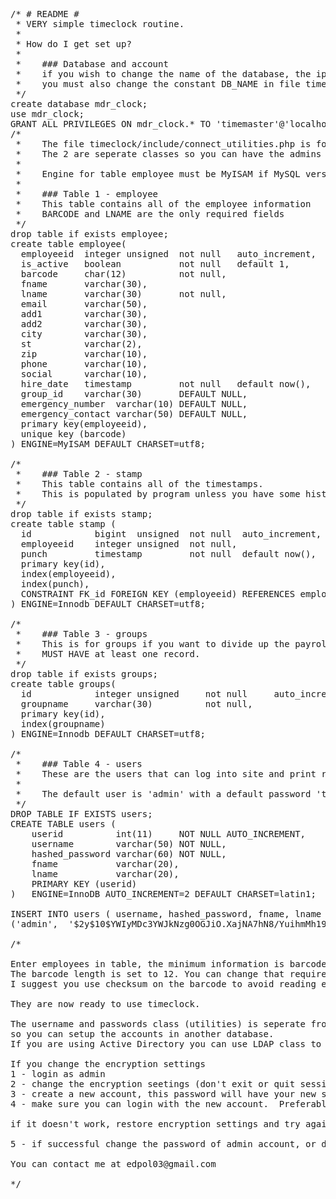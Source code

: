 <pre>/* # README #
 * VERY simple timeclock routine.
 *
 * How do I get set up?
 *
 *    ### Database and account
 *    if you wish to change the name of the database, the ip address, the account or the password  
 *    you must also change the constant DB_NAME in file timeclock/include/connect.php
 */
create database mdr_clock;
use mdr_clock;
GRANT ALL PRIVILEGES ON mdr_clock.* TO 'timemaster'@'localhost' IDENTIFIED BY 'password';
/*
 *    The file timeclock/include/connect_utilities.php is for the admin users that run the site.
 *    The 2 are seperate classes so you can have the admins users in another database if you wish.
 *
 *    Engine for table employee must be MyISAM if MySQL version is < 5.6
 *
 *    ### Table 1 - employee
 *    This table contains all of the employee information
 *    BARCODE and LNAME are the only required fields
 */
drop table if exists employee;
create table employee(
  employeeid  integer unsigned  not null   auto_increment,
  is_active   boolean           not null   default 1,
  barcode     char(12)          not null,
  fname       varchar(30),
  lname       varchar(30)       not null,
  email       varchar(50),
  add1        varchar(30),
  add2        varchar(30),
  city        varchar(30),
  st          varchar(2),
  zip         varchar(10),
  phone       varchar(10),
  social      varchar(10),
  hire_date   timestamp         not null   default now(),
  group_id    varchar(30)       DEFAULT NULL,
  emergency_number  varchar(10) DEFAULT NULL,
  emergency_contact varchar(50) DEFAULT NULL,
  primary key(employeeid),
  unique key (barcode)
) ENGINE=MyISAM DEFAULT CHARSET=utf8;

/*
 *    ### Table 2 - stamp
 *    This table contains all of the timestamps.
 *    This is populated by program unless you have some history to add.
 */
drop table if exists stamp;
create table stamp (
  id            bigint  unsigned  not null  auto_increment,
  employeeid    integer unsigned  not null,
  punch         timestamp         not null  default now(),
  primary key(id),
  index(employeeid),
  index(punch),
  CONSTRAINT FK_id FOREIGN KEY (employeeid) REFERENCES employee(employeeid) 
) ENGINE=Innodb DEFAULT CHARSET=utf8;

/*
 *    ### Table 3 - groups
 *    This is for groups if you want to divide up the payroll
 *    MUST HAVE at least one record.
 */
drop table if exists groups;
create table groups(
  id            integer unsigned     not null     auto_increment,
  groupname     varchar(30)          not null,
  primary key(id),
  index(groupname)
) ENGINE=Innodb DEFAULT CHARSET=utf8;

/*
 *    ### Table 4 - users
 *    These are the users that can log into site and print reports
 *
 *    The default user is 'admin' with a default password 'tc#egp2017!' 
 */
DROP TABLE IF EXISTS users;
CREATE TABLE users (
	userid          int(11)     NOT NULL AUTO_INCREMENT,
	username        varchar(50) NOT NULL,
	hashed_password varchar(60) NOT NULL,
	fname           varchar(20),
	lname           varchar(20),
	PRIMARY KEY (userid)
)	ENGINE=InnoDB AUTO_INCREMENT=2 DEFAULT CHARSET=latin1;

INSERT INTO users ( username, hashed_password, fname, lname ) VALUES                                                         
('admin',  '$2y$10$YWIyMDc3YWJkNzg0OGJiO.XajNA7hN8/YuihmMh19vDHTmBGR3qH.', '',       ''), 

/*

Enter employees in table, the minimum information is barcode and lastname.
The barcode length is set to 12. You can change that requirement in timeclock/admin/add_employee.php.
I suggest you use checksum on the barcode to avoid reading errors.

They are now ready to use timeclock.

The username and passwords class (utilities) is seperate from the MySQLiDatabase class 
so you can setup the accounts in another database.
If you are using Active Directory you can use LDAP class to login using your windows account.

If you change the encryption settings 
1 - login as admin 
2 - change the encryption seetings (don't exit or quit session)
3 - create a new account, this password will have your new settings.
4 - make sure you can login with the new account.  Preferably in another browser so you can leave the admin signed in.

if it doesn't work, restore encryption settings and try again.

5 - if successful change the password of admin account, or delete it entirely.

You can contact me at edpol03@gmail.com

*/
</pre>
